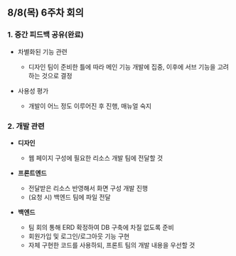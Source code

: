 ## 8/8(목) 6주차 회의

### 1. 중간 피드백 공유(완료)
  - 차별화된 기능 관련
      - 디자인 팀이 준비한 틀에 따라 메인 기능 개발에 집중, 이후에 서브 기능을 고려하는 것으로 결정
        
  - 사용성 평가
      - 개발이 어느 정도 이루어진 후 진행, 매뉴얼 숙지
   

          
### 2. 개발 관련          
- **디자인**
    - 웹 페이지 구성에 필요한  리소스 개발 팀에 전달할 것
      
- **프론트엔드**
    - 전달받은 리소스 반영해서 화면 구성 개발 진행
    - (요청 시) 백엔드 팀에 파일 전달
      
- **백엔드**
    - 팀 회의 통해  ERD 확정하여 DB 구축에 차질 없도록 준비
    - 회원가입 및 로그인/로그아웃 기능 구현
    - 자체 구현한 코드를 사용하되, 프론트 팀의 개발 내용을 우선할 것
